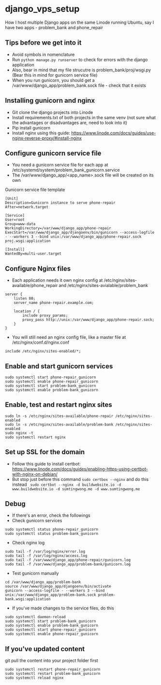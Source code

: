 # django_vps_setup
How I host multiple Django apps on the same Linode running Ubuntu, say I have two apps - problem_bank and phone_repair

## Tips before we get into it
- Avoid symbols in nomenclature
- Run ``` python manage.py runserver ``` to check for errors with the django application
- Also, bear in mind that my file strucutre is problem_bank/proj/wsgi.py (Bear this in mind for gunicorn service file)
- When you run gunicorn, you should get a /var/www/django_app/problem_bank.sock file - check that it exists

## Installing gunicorn and nginx
- Git clone the django projects into Linode   
- Install requirements.txt of both projects in the same venv (not sure what the advantages or disadvantages are, need to look into it)
- Pip install gunicorn   
- Install nginx using this guide: https://www.linode.com/docs/guides/use-nginx-reverse-proxy/#install-nginx

## Configure gunicorn service file 
- You need a gunicorn service file for each app at /etc/systemd/system/problem_bank_gunicorn.service
- The /var/www/django_app/<app_name>.sock file will be created on its own

Gunicorn service file template
```
[Unit]
Description=Gunicorn instance to serve phone-repair
After=network.target

[Service]
User=root
Group=www-data
WorkingDirectory=/var/www/django_app/phone-repair
ExecStart=/var/www/django_app/djangoenv/bin/gunicorn --access-logfile - --workers 3 --bind unix:/var/www/django_app/phone-repair.sock proj.wsgi:application

[Install]
WantedBy=multi-user.target
```

## Configure Nginx files
- Each application needs it own nginx config at /etc/nginx/sites-available/phone_repair and /etc/nginx/sites-avialable/problem_bank
```
server {
    listen 80;
    server_name phone-repair.example.com;

    location / {
        include proxy_params;
        proxy_pass http://unix:/var/www/django_app/phone-repair.sock;
    }
}
```
- You will still need an nginx config file, like a master file at /etc/nginx/conf.d/nginx.conf
```
include /etc/nginx/sites-enabled/*;
```

## Enable and start gunicorn services
```
sudo systemctl start phone-repair_gunicorn
sudo systemctl enable phone-repair_gunicorn
sudo systemctl start problem-bank_gunicorn
sudo systemctl enable problem-bank_gunicorn
```

## Enable, test and restart nginx sites
```
sudo ln -s /etc/nginx/sites-available/phone-repair /etc/nginx/sites-enabled
sudo ln -s /etc/nginx/sites-available/problem-bank /etc/nginx/sites-enabled
sudo nginx -t
sudo systemctl restart nginx
```

## Set up SSL for the domain
- Follow this guide to install certbot: https://www.linode.com/docs/guides/enabling-https-using-certbot-with-nginx-on-debian/
- But stop just before this command ``` sudo certbox --nginx ``` and do this instead ``` sudo certbot --nginx -d buildwebsite.io -d www.buildwebsite.io -d sumtingwong.me -d www.sumtingwong.me```


## Debug
- If there's an error, check the followings
- Check gunicorn services
```
sudo systemctl status phone-repair_gunicorn
sudo systemctl status problem-bank_gunicorn
```

- Check nginx log
```
sudo tail -f /var/log/nginx/error.log
sudo tail -f /var/log/nginx/access.log
sudo tail -f /var/www/django_app/phone-repair/gunicorn.log
sudo tail -f /var/www/django_app/problem-bank/gunicorn.log
```

- Test gunicorn manually
```
cd /var/www/django_app/problem-bank
source /var/www/django_app/djangoenv/bin/activate
gunicorn --access-logfile - --workers 3 --bind unix:/var/www/django_app/problem-bank.sock problem-bank.wsgi:application
```

- If you've made changes to the service files, do this
```
sudo systemctl daemon-reload
sudo systemctl start problem-bank_gunicorn
sudo systemctl enable problem-bank_gunicorn
sudo systemctl start phone-repair_gunicorn
sudo systemctl enable phone-repair_gunicorn
```

## If you've updated content
git pull the content into your project folder first   
```
sudo systemctl restart phone-repair_gunicorn
sudo systemctl restart problem-bank_gunicorn
sudo systemctl reload nginx
```
